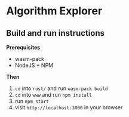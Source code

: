 # Algorithm Explorer

## Build and run instructions

**Prerequisites**
- wasm-pack
- NodeJS + NPM

**Then**
1. `cd` into `rust/` and run `wasm-pack build`
2. `cd` into `www` and run `npm install`
3. run `npm start`
4. visit `http://localhost:3000` in your browser